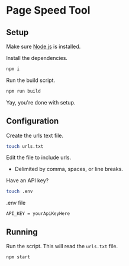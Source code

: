 # Page Speed Tool

## Setup
Make sure [Node.js](https://nodejs.org/en/) is installed.

Install the dependencies.
```bash
npm i
```

Run the build script.
```bash
npm run build
```

Yay, you're done with setup.


## Configuration
Create the urls text file.
```bash
touch urls.txt
```

Edit the file to include urls.
* Delimited by comma, spaces, or line breaks.

Have an API key?
```bash
touch .env
```

.env file
```
API_KEY = yourApiKeyHere
```


## Running
Run the script. This will read the `urls.txt` file.
```bash
npm start
```